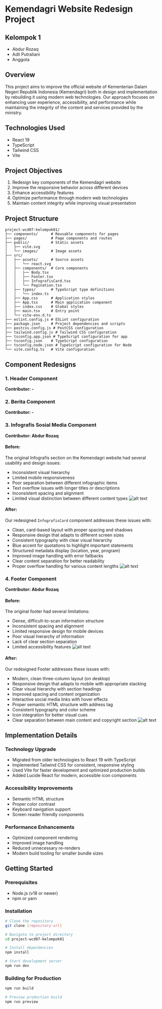 # Kemendagri Website Redesign Project

## Kelompok 1
- Abdur Rozaq
- Adli Putraliani
- Anggota

## Overview
This project aims to improve the official website of Kementerian Dalam Negeri Republik Indonesia (Kemendagri) both in design and implementation by rebuilding it using modern web technologies. Our approach focuses on enhancing user experience, accessibility, and performance while maintaining the integrity of the content and services provided by the ministry.

## Technologies Used
- React 19
- TypeScript
- Tailwind CSS
- Vite

## Project Objectives
1. Redesign key components of the Kemendagri website
2. Improve the responsive behavior across different devices
3. Enhance accessibility features
4. Optimize performance through modern web technologies
5. Maintain content integrity while improving visual presentation

## Project Structure
```
project-wcd07-kelompok01/
├── components/      # Reusable components for pages
├── pages/           # Page components and routes
├── public/          # Static assets
│   ├── vite.svg
│   └── images/      # Image assets
├── src/
│   ├── assets/      # Source assets
│   │   └── react.svg
│   ├── components/  # Core components
│   │   ├── Body.tsx
│   │   ├── Footer.tsx
│   │   ├── InfografisCard.tsx
│   │   └── Pagination.tsx
│   ├── types/       # TypeScript type definitions
│   │   └── index.ts
│   ├── App.css      # Application styles
│   ├── App.tsx      # Main application component
│   ├── index.css    # Global styles
│   ├── main.tsx     # Entry point
│   └── vite-env.d.ts
├── eslint.config.js # ESLint configuration
├── package.json     # Project dependencies and scripts
├── postcss.config.js # PostCSS configuration
├── tailwind.config.js # Tailwind CSS configuration
├── tsconfig.app.json # TypeScript configuration for app
├── tsconfig.json    # TypeScript configuration
├── tsconfig.node.json # TypeScript configuration for Node
└── vite.config.ts   # Vite configuration
```

## Component Redesigns

### 1. Header Component
**Contributor: -**

### 2. Berita Component
**Contributor: -**

### 3. Infografis Sosial Media Component
**Contributor: Abdur Rozaq**

#### Before:
The original Infografis section on the Kemendagri website had several usability and design issues:
- Inconsistent visual hierarchy
- Limited mobile responsiveness
- Poor separation between different infographic items
- Text overflow issues with longer titles or descriptions
- Inconsistent spacing and alignment
- Limited visual distinction between different content types
![alt text](docs/before_infografis.png)

#### After:
Our redesigned `InfografisCard` component addresses these issues with:
- Clean, card-based layout with proper spacing and shadows
- Responsive design that adapts to different screen sizes
- Consistent typography with clear visual hierarchy
- Blue accent for quotations to highlight important statements
- Structured metadata display (location, year, program)
- Improved image handling with error fallbacks
- Clear content separation for better readability
- Proper overflow handling for various content lengths
![alt text](docs/after_infografis.png)

### 4. Footer Component
**Contributor: Abdur Rozaq**

#### Before:
The original footer had several limitations:
- Dense, difficult-to-scan information structure
- Inconsistent spacing and alignment
- Limited responsive design for mobile devices
- Poor visual hierarchy of information
- Lack of clear section separation
- Limited accessibility features
![alt text](docs/before_footer.png)

#### After:
Our redesigned Footer addresses these issues with:
- Modern, clean three-column layout (on desktop)
- Responsive design that adapts to mobile with appropriate stacking
- Clear visual hierarchy with section headings
- Improved spacing and content organization
- Interactive social media links with hover effects
- Proper semantic HTML structure with address tag
- Consistent typography and color scheme
- Icon integration for better visual cues
- Clear separation between main content and copyright section
![alt text](docs/after_footer.png)

## Implementation Details

### Technology Upgrade
- Migrated from older technologies to React 19 with TypeScript
- Implemented Tailwind CSS for consistent, responsive styling
- Used Vite for faster development and optimized production builds
- Added Lucide React for modern, accessible icon components

### Accessibility Improvements
- Semantic HTML structure
- Proper color contrast
- Keyboard navigation support
- Screen reader friendly components

### Performance Enhancements
- Optimized component rendering
- Improved image handling
- Reduced unnecessary re-renders
- Modern build tooling for smaller bundle sizes

## Getting Started

### Prerequisites
- Node.js (v18 or newer)
- npm or yarn

### Installation
```bash
# Clone the repository
git clone [repository-url]

# Navigate to project directory
cd project-wcd07-kelompok01

# Install dependencies
npm install

# Start development server
npm run dev
```

### Building for Production
```bash
npm run build

# Preview production build
npm run preview
```
